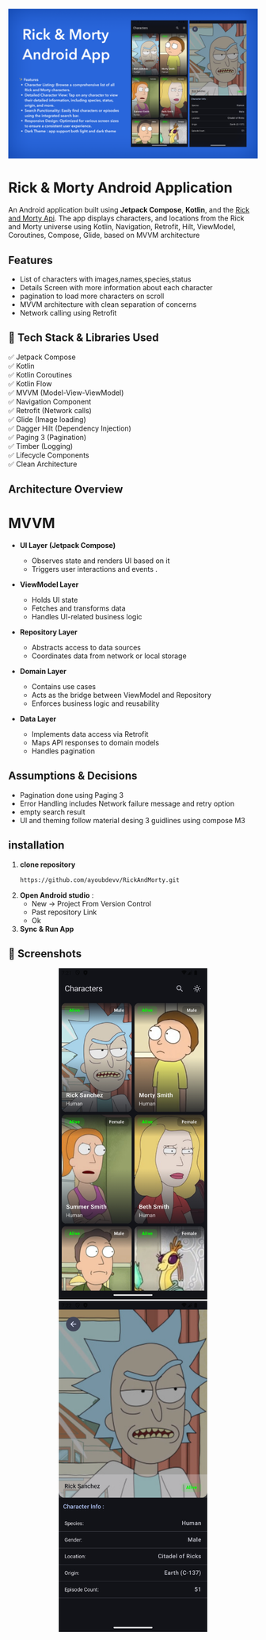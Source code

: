 
![App Banner](image/rick_and_morty.png)
# Rick & Morty Android Application

An Android application built using **Jetpack Compose**, **Kotlin**, and the [Rick and Morty Api](https://rickandmortyapi.com/). The app displays characters, and locations from the Rick and Morty universe using Kotlin, Navigation, Retrofit, Hilt, ViewModel, Coroutines, Compose, Glide, based on MVVM architecture

## Features
- List of characters with images,names,species,status
- Details Screen with more information about each character
- pagination to load more characters on scroll
- MVVM architecture with clean separation of concerns
- Network calling using Retrofit

## 🧰 Tech Stack & Libraries Used
✅ Jetpack Compose  
✅ Kotlin  
✅ Kotlin Coroutines  
✅ Kotlin Flow  
✅ MVVM (Model-View-ViewModel)  
✅ Navigation Component  
✅ Retrofit (Network calls)  
✅ Glide (Image loading)  
✅ Dagger Hilt (Dependency Injection)  
✅ Paging 3 (Pagination)  
✅ Timber (Logging)  
✅ Lifecycle Components  
✅ Clean Architecture

## Architecture Overview
# MVVM
- **UI Layer (Jetpack Compose)**
    - Observes state and renders UI based on it
    - Triggers user interactions and events  .
- **ViewModel Layer**
    - Holds UI state
    - Fetches and transforms data
    - Handles UI-related business logic

- **Repository Layer**
    - Abstracts access to data sources
    - Coordinates data from network or local storage
- **Domain Layer**
    - Contains use cases
    - Acts as the bridge between ViewModel and Repository
    - Enforces business logic and reusability

- **Data Layer**
    - Implements data access via Retrofit
    - Maps API responses to domain models
    - Handles pagination


## Assumptions & Decisions
- Pagination done using Paging 3
- Error Handling includes Network failure message and retry option
- empty search result
- UI and theming follow material desing 3 guidlines using compose M3

## installation

1. **clone repository**
   ```bash
   https://github.com/ayoubdevv/RickAndMorty.git
   ```
2. **Open Android studio** :
   - New -> Project From Version Control
   - Past repository Link
   - Ok
3. **Sync & Run App**

## 📸 Screenshots

<p align="center">
  <img src="image/screenshot_character_list.png" alt="Character List" width="300"/>
  <img src="image/screenshot_character_details.png" alt="Character Details" width="300"/>
</p>
 

 
